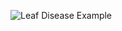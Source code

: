 ![Leaf Disease Example](https://github.com/fernandapratama/Computer_Vision_Project/blob/main/Tomato%20Leaf%20Disease_Color%20Features%20(segmentation)%20%2B%20inception_v3/Blank%20diagram.png)
